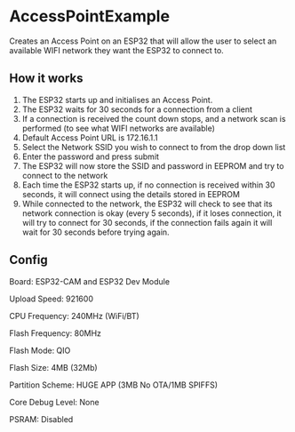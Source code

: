 # AccessPointExample
Creates an Access Point on an ESP32 that will allow the user to select an available WIFI network they want the ESP32 to connect to.

## How it works
1. The ESP32 starts up and initialises an Access Point.
2. The ESP32 waits for 30 seconds for a connection from a client
3. If a connection is received the count down stops, and a network scan is performed (to see what WIFI networks are available)
4. Default Access Point URL is 172.16.1.1
5. Select the Network SSID you wish to connect to from the drop down list
6. Enter the password and press submit
7. The ESP32 will now store the SSID and password in EEPROM and try to connect to the network
8. Each time the ESP32 starts up, if no connection is received within 30 seconds, it will connect using the details stored in EEPROM
9. While connected to the network, the ESP32 will check to see that its network connection is okay (every 5 seconds), if it loses connection, it will try to connect for 30 seconds, if the connection fails again it will wait for 30 seconds before trying again.

## Config
Board: ESP32-CAM and ESP32 Dev Module

Upload Speed: 921600

CPU Frequency: 240MHz (WiFi/BT)

Flash Frequency: 80MHz

Flash Mode: QIO

Flash Size: 4MB (32Mb)

Partition Scheme: HUGE APP (3MB No OTA/1MB SPIFFS)

Core Debug Level: None

PSRAM: Disabled


